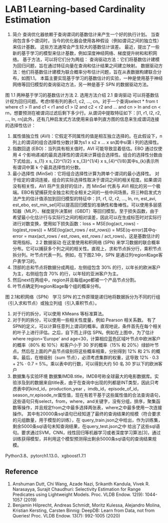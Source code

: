 # LAB1 Learning-based Cardinality Estimation

1.	简介
查询优化器依赖于查询谓词的基数估计来产生一个好的执行计划。 当查询包含多个谓词时，当今的优化器会使用各种假设（例如谓词之间的独立性）来估计基数。 这些方法通常会产生较大的基数估计误差。 最近，提出了一些新的基于学习的模型来估计基数，例如深度神经网络、梯度提升树和和积网络。 基于方法，可以将它们分为两组： 查询驱动方法：它们将基数估计建模为回归问题，旨在通过特征向量在查询和估计结果之间建立映射。 数据驱动方法：他们将基数估计建模为联合概率分布估计问题，旨在从表数据构建联合分布，如图1.1。
本篇主要实现基于学习的基数估计的实验，一种是使用基于神经网络等回归模型的查询驱动方法，另一种是基于 SPN 的数据驱动方法。
 
图 1.1 两种基于学习的基数估计方法
2.	选用方法介绍
2.1	查询驱动
可以将基数估计视为回归问题。考虑t带有列的表c1, c2, ..., cn。对于一个查询select * from t where c1 > l1 and c1 < r1 and c1 > l2 and c2 < r2 and ... and cn > ln and cn < rn，想要预测在被谓词过滤后剩下多少行。从谓词中提取特征如下：[l1, r1, l2, r2, ..., ln, rn]此外，还有几种启发式方法使用来自单列直方图的信息来生成谓词连接的选择性估计：
1.	属性值独立性 (AVI)：它假定不同属性的值是相互独立选择的。在此假设下，n 列上的谓词的组合选择性分数计算为s1 x s2 x ... x sn其中si第 i 列的选择性。
2.	指数回退 (EBO)：当列具有相关值时，AVI 可能导致显着低估。EBO 通过仅使用 4 个影响递减的最具选择性的谓词来计算组合选择性。组合的选择性分数由下式给出，s_{1} x s_{2}^{1/2} x s_{3}^{1/4} x s_{4}^{1/8}其中s_{k}表示所有谓词中第 k 个最具选择性的分数。
3.	最小选择性 (MinSel)：它将组合选择性计算为跨单个谓词的最小选择性。
对于给定的谓词连接，组合的实际选择性取决于谓词之间的相关程度。如果谓词没有相关性，AVI 将产生良好的估计，而 MinSel 代表与 AVI 相比的另一个极端。EBO有望捕获完全独立和完全相关之间的一些中间场景。将三种启发式方法产生的估计值添加到回归模型的特征中：[l1, r1, l2, r2, ..., ln, rn, est_avi, est_ebo, est_min_sel]可以提高回归模型的准确性和鲁棒性。可以使用多层感知器（MLP）、梯度提升决策树（GBDT）等回归模型。至于损失函数，由于希望最小化估计行与实际行之间的相对误差，因此可以在生成标签时对实际行进行对数变换，使用如下损失函数：loss = MSE(log(act_rows) - log(est_rows)) = MSE(log(act_rows / est_rows)) = MSE(q-error)其中q-error = max(act_rows / est_rows, est_rows / act_rows)，这是基数估计的常用指标。
2.2	数据驱动
在这里使用和积网络 (SPN) 来学习数据的联合概率分布。它可以捕获多个列之间的相关性。直观上，求和节点拆分行，乘积节点拆分列。叶节点代表一列。例如，在下图2.1中，SPN 是通过列region和age客户表学习的。
1.	顶部的总和节点将数据分成两组，左侧组包含 30% 的行，以年长的欧洲客户为主，右侧组包含 70% 的行，以年轻的亚洲客户为主。
2.	然后next在两组中，region并且每组age都被一个产品节点分割。
3.	叶节点确定列region和age每个组的概率分布。
 
图 2.1和积网络（SPN）
学习 SPN 的工作原理是递归地将数据拆分为不同的行组（引入求和节点）或独立列组（引入乘积节点）。
1.	对于行的拆分，可以使用 KMeans 等标准算法。
2.	对于列的拆分，可以使用一些相关性度量，例如 Pearson 相关系数。
有了SPN的定义，可以计算任意列上谓词的概率。直观地说，条件首先在每个相关的叶子上进行评估。之后，自下而上评估 SPN。例如在上图中，为了估计where region='Europe' and age<30，计算相应蓝色区域叶节点中欧洲客户的概率（80% 和 10%）和客户小于 30 岁的概率（15% 和 20%）绿龄叶节点。然后在上面的产品节点级别将这些概率相乘，分别得到 12% 和 2% 的概率。最后，在根级别（sum 节点），必须考虑集群的权重，这导致 12% · 0.3 + 2% · 0.7 = 5%。乘以表中的行数，可以得到大约 50 名 30 岁以下的欧洲客户
3.	数据集与实验环境
数据集IMDB.title，IMDB号称全球最大的电影数据库。实验涉及到的数据来自title表，由于在查询中出现的列都是INT类型，因此只考虑表中的kind_id，production_year ，imdb_id，episode_of_id，season_nr,episode_nr属性值，现在有若干基于这些属性值的合法查询语句，这些语句只有select，from，where，and关键字，没有分组，排序，聚集函数等操作，并且规定from之中最多选择两张表，where之中最多使用一次连接操作。 其中有20000条sql语句已经知道了最终的查询结果的规模（符合要求的元组数量，用于模型的训练），在 query_train.json之中给出，作为训练集，剩余5000条sql语句未知查询结果，在query_test.json之中 给出了这些sql语句。要求通过SVM，CNN，线性回归等机器学习或者深度学习算法[3]，通过训练获得模型，并利用这个模型预测得出剩余5000条sql语句的查询结果规模。

Python3.8、pytorch1.13.0、xgboost1.7.1


## Reference

1. Anshuman Dutt, Chi Wang, Azade Nazi, Srikanth Kandula, Vivek R. Narasayya, Surajit Chaudhuri:
Selectivity Estimation for Range Predicates using Lightweight Models. Proc. VLDB Endow. 12(9): 1044-1057 (2019)
2. Benjamin Hilprecht, Andreas Schmidt, Moritz Kulessa, Alejandro Molina, Kristian Kersting, Carsten Binnig:
DeepDB: Learn from Data, not from Queries! Proc. VLDB Endow. 13(7): 992-1005 (2020)
